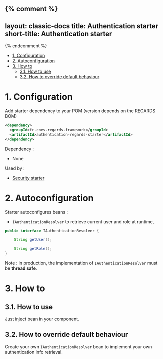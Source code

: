 {% comment %}
---
layout: classic-docs
title: Authentication starter
short-title: Authentication starter
---
{% endcomment %}
<!-- START doctoc generated TOC please keep comment here to allow auto update -->
<!-- DON'T EDIT THIS SECTION, INSTEAD RE-RUN doctoc TO UPDATE -->


- [1\. Configuration](#1%5C-configuration)
- [2\. Autoconfiguration](#2%5C-autoconfiguration)
- [3\. How to](#3%5C-how-to)
  - [3.1. How to use](#31-how-to-use)
  - [3.2. How to override default behaviour](#32-how-to-override-default-behaviour)

<!-- END doctoc generated TOC please keep comment here to allow auto update -->

# 1\. Configuration

Add starter dependency to your POM (version depends on the REGARDS BOM)
```xml
<dependency>
  <groupId>fr.cnes.regards.framework</groupId>
  <artifactId>authentication-regards-starter</artifactId>
</dependency>
```

Dependency :
- None

Used by :
- [Security starter](/regards-framework/starters/security-starter/)

# 2\. Autoconfiguration

Starter autoconfigures beans :
- `IAuthenticationResolver` to retrieve current user and role at runtime,

```java
public interface IAuthenticationResolver {

    String getUser();

    String getRole();
}
```

Note : in production, the implementation of `IAuthenticationResolver` must be **thread safe**.

# 3\. How to

## 3.1. How to use

Just inject bean in your component.

## 3.2. How to override default behaviour

Create your own `IAuthenticationResolver` bean to implement your own authentication info retrieval.
